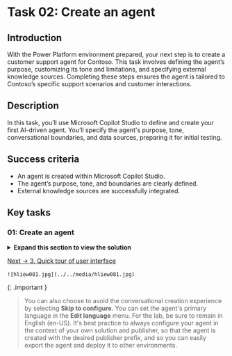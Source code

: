 # Task 02: Create an agent

## Introduction

With the Power Platform environment prepared, your next step is to create a customer support agent for Contoso. This task involves defining the agent’s purpose, customizing its tone and limitations, and specifying external knowledge sources. Completing these steps ensures the agent is tailored to Contoso’s specific support scenarios and customer interactions.

## Description

In this task, you’ll use Microsoft Copilot Studio to define and create your first AI-driven agent. You’ll specify the agent's purpose, tone, conversational boundaries, and data sources, preparing it for initial testing.

## Success criteria

-   An agent is created within Microsoft Copilot Studio.
-   The agent’s purpose, tone, and boundaries are clearly defined.
-   External knowledge sources are successfully integrated.


## Key tasks

### 01: Create an agent

<details markdown="block"> 
  <summary><strong>Expand this section to view the solution</strong></summary> 

1. In the text box at the top for **Describe your agent to create it**, enter the following prompt, then select **Enter**:

	`I want to create an agent for my customer support. It is an assistant for Contoso customers, helping to answer common questions and helping with common tasks, like checking order status.`

    ![1dhwk23c.jpg](../../media/1dhwk23c.jpg)

    {: .note }
	> You'll be redirected to a conversational experience to further customize your agent.

	{: .warning }
	> If prompted to wait before submitting your request, please wait a few moments and try again. If the issue persists, expand the following dropdown menu for additional instructions on manually creating your agent.

	<details markdown="block">
	 <summary>Select to expand for details on manually creating your agent instead.</summary>

      1. On the leftmost pane, select **Create**.  
         
		 ![1sft3n3h.jpg](../../media/1sft3n3h.jpg)

      1. On the **Create** page, select **New agent** near the upper-left corner of the page.

         ![ydxyyexc.jpg](../../media/ydxyyexc.jpg)
 
      1. In the upper-right corner of the page, select **Create**.

      1. In the upper-right corner of the page, select **Skip to configure**.  

         ![u0i18dp7.jpg](../../media/u0i18dp7.jpg)

      1. In the upper-right corner of the page, select **Create**.

      1. In the upper-right corner of the page, select **Settings**.  
         
		 ![uej9ptsa.jpg](../../media/uej9ptsa.jpg)

      1. On the **Settings** pane, select **✨ Generative AI**.

      1. Under **How should your agent interact with people?**, select **Generative**, then select **Save**.  

         ![kuqxivm6.jpg](../../media/kuqxivm6.jpg)

      1. Proceed to the next task.

	</details>

1. In response to the agent name suggested, enter `OK`.

	![wkx9v9tu.jpg](../../media/wkx9v9tu.jpg)

    {: .warning }
	> Note that the following steps may be in a different order for you, as the responses will vary. The agent may not even ask some of the questions. Be sure to input all four of the following prompts, regardless of the order.

1. If asked, confirm the agent's main purpose, or enter the following again:

	`It is an assistant for Contoso customers, helping to answer common questions and helping with common tasks, like checking order status.`

1. Enter the following to set up the agent's tone:

   	`Playful tone, joyful, customer focused, but definitely professional.`

1. Enter the following to set up its boundaries and limitations:

	`We don't want to discuss other brands like Fabrikam. Never provide product comparisons with competitor technologies.`

1. Enter the following prompt to set up publicly accessible data sources: 

	`Information should come from https://learn.microsoft.com/en-us/microsoft-copilot-studio and from https://www.microsoft.com/en-us/microsoft-copilot.`

1. In the right pane, under **Get its knowledge**, select the checkboxes for confirming both URLs.

	![dbpeoa8h.jpg](../../media/dbpeoa8h.jpg)

1. Select the ellipsis in the upper-right corner of the page, then select **Edit advanced settings**.

	![88yefy53.jpg](../../media/88yefy53.jpg)

1. In the **Advanced Settings** window, under **Schema Name**, after the underscore, enter `ContosoCopilot@lab.LabInstance.Id`, then select **Save**.

	![x087dj1y.jpg](../../media/x087dj1y.jpg)

	{: .important }
	> Unlike the agent's display name, the schema name is a technical property that can't be changed after creation and must be unique.

1. Select **Create** in the upper-right corner of the window.

</details>

[Next → 3. Quick tour of user interface](0103-EN.md)
	
    ![hliew081.jpg](../../media/hliew081.jpg)

{: .important }
> You can also choose to avoid the conversational creation experience by selecting **Skip to configure**. You can set the agent's primary language in the **Edit language** menu. For the lab, be sure to remain in English (en-US). It's best practice to always configure your agent in the context of your own solution and publisher, so that the agent is created with the desired publisher prefix, and so you can easily export the agent and deploy it to other environments.

</details>